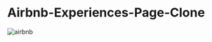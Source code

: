 # Airbnb-Experiences-Page-Clone

![airbnb](https://user-images.githubusercontent.com/90528783/186223218-f0bbe20e-d49e-4a7d-ad09-eca27abe995b.JPG)
